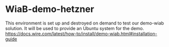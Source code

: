 # WiaB-demo-hetzner

This environment is set up and destroyed on demand to test our demo-wiab solution. It will be used to provide an Ubuntu system for the demo. 
https://docs.wire.com/latest/how-to/install/demo-wiab.html#installation-guide

